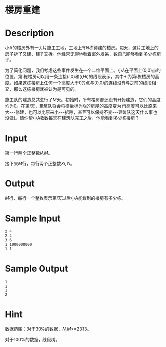 # 楼房重建

# Description

小A的楼房外有一大片施工工地，工地上有*N*栋待建的楼房。每天，这片工地上的房子拆了又建、建了又拆。他经常无聊地看着窗外发呆，数自己能够看到多少栋房子。

为了简化问题，我们考虑这些事件发生在一个二维平面上。小A在平面上(0,0)点的位置，第i栋楼房可以用一条连接(*i*,0)和(*i*,*Hi*)的线段表示，其中Hi为第i栋楼房的高度。如果这栋楼房上任何一个高度大于0的点与(0,0)的连线没有与之前的线段相交，那么这栋楼房就被认为是可见的。

施工队的建造总共进行了*M*天。初始时，所有楼房都还没有开始建造，它们的高度均为0。在第*i*天，建筑队将会将横坐标为*Xi*的房屋的高度变为*Yi*(高度可以比原来大---修建，也可以比原来小---拆除，甚至可以保持不变---建筑队这天什么事也没做)。请你帮小A数数每天在建筑队完工之后，他能看到多少栋楼房？

# Input

第一行两个正整数*N,M*。

接下来*M*行，每行两个正整数*Xi*,*Yi*。

# Output

*M*行，每行一个整数表示第*i*天过后小A能看到的楼房有多少栋。

# Sample Input

```
3 4
2 4
3 6
1 1000000000
1 1
```

# Sample Output

```
1
1
1
2
```

# Hint

数据范围：对于30%的数据，*N,M*<=2333。

对于100%的数据，线段树。 